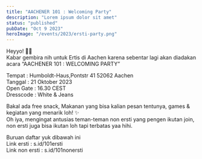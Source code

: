 ```yaml
---
title: "AACHENER 101 : Welcoming Party"
description: "Lorem ipsum dolor sit amet"
status: "published"
pubDate: "Oct 9 2023"
heroImage: "/events/2023/ersti-party.png"
---
```


Heyyo! 🙌🏻  
Kabar gembira nih untuk Ertis di Aachen karena sebentar lagi akan diadakan acara “AACHENER 101 : WELCOMING PARTY”

Tempat : Humboldt-Haus,Pontstr 41 52062 Aachen  
Tanggal : 21 Oktober 2023  
Open Gate : 16.30 CEST  
Dresscode : White & Jeans

Bakal ada free snack, Makanan yang bisa kalian pesan tentunya, games & kegiatan yang menarik loh! ✨  
Oh iya, mengingat antusias teman-teman non ersti yang pengen ikutan join, non ersti juga bisa ikutan loh tapi terbatas yaa hihi.

Buruan daftar yuk dibawah ini  
Link ersti : s.id/101ersti  
Link non ersti : s.id/101nonersti
